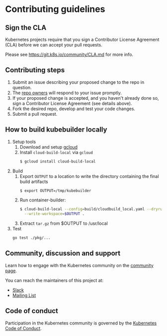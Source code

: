 # Contributing guidelines

## Sign the CLA

Kubernetes projects require that you sign a Contributor License Agreement (CLA) before we can accept your pull requests.

Please see https://git.k8s.io/community/CLA.md for more info.

## Contributing steps

1. Submit an issue describing your proposed change to the repo in question.
1. The [repo owners](OWNERS) will respond to your issue promptly.
1. If your proposed change is accepted, and you haven't already done so, sign a Contributor License Agreement (see details above).
1. Fork the desired repo, develop and test your code changes.
1. Submit a pull request.

## How to build kubebuilder locally

1. Setup tools
    1. Download and setup [gcloud](https://cloud.google.com/sdk/docs/downloads-interactive) 
    1. Install `cloud-build-local` via `gcloud` 
        ```bash
        $ gcloud install cloud-build-local
        ```
1. Build
    1. Export `OUTPUT` to a location to write the directory containing the final build artifacts
        ```sh
        $ export OUTPUT=/tmp/kubebuilder
        ```
    2. Run container-builder:
        ```sh
        $ cloud-build-local --config=build/cloudbuild_local.yaml --dryrun=false \
          --write-workspace=$OUTPUT .
        ```
    1. Extract `tar.gz` from $OUTPUT to /usr/local
1. Test
    ```sh
    go test ./pkg/...
    ```

## Community, discussion and support

Learn how to engage with the Kubernetes community on the [community page](http://kubernetes.io/community/).

You can reach the maintainers of this project at:

- [Slack](http://slack.k8s.io/)
- [Mailing List](https://groups.google.com/forum/#!forum/kubernetes-kubebuilder)

## Code of conduct

Participation in the Kubernetes community is governed by the [Kubernetes Code of Conduct](code-of-conduct.md).
